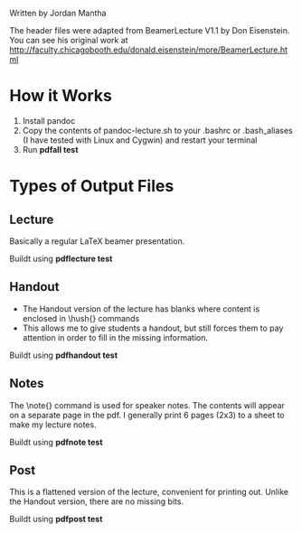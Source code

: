 Written by Jordan Mantha

The header files were adapted from BeamerLecture V1.1 by Don Eisenstein. You can see his original
work at http://faculty.chicagobooth.edu/donald.eisenstein/more/BeamerLecture.html

# How it Works

1. Install pandoc
1. Copy the contents of pandoc-lecture.sh to your .bashrc or .bash_aliases (I have tested with Linux and Cygwin) and restart your terminal
1. Run **pdfall test**

# Types of Output Files
## Lecture

Basically a regular LaTeX beamer presentation.

Buildt using **pdflecture test**

## Handout

* The Handout version of the lecture has blanks where content is enclosed in \hush{} commands
* This allows me to give students a handout, but still forces them to pay attention in order
to fill in the missing information.

Buildt using **pdfhandout test**

## Notes

The \note{} command is used for speaker notes. The contents will appear on a separate page
in the pdf. I generally print 6 pages (2x3) to a sheet to make my lecture notes.

Buildt using **pdfnote test**

## Post

This is a flattened version of the lecture, convenient for printing out. Unlike the Handout version,
there are no missing bits.

Buildt using **pdfpost test**